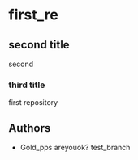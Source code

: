 # first_re
## second title
second
### third title
first repository

## Authors
* Gold_pps
areyouok?
test_branch
